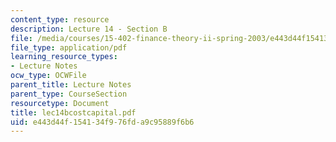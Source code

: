 ```yaml
---
content_type: resource
description: Lecture 14 - Section B
file: /media/courses/15-402-finance-theory-ii-spring-2003/e443d44f154134f976fda9c95889f6b6_lec14bcostcapital.pdf
file_type: application/pdf
learning_resource_types:
- Lecture Notes
ocw_type: OCWFile
parent_title: Lecture Notes
parent_type: CourseSection
resourcetype: Document
title: lec14bcostcapital.pdf
uid: e443d44f-1541-34f9-76fd-a9c95889f6b6
---
```

